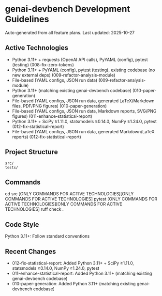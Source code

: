 # genai-devbench Development Guidelines

Auto-generated from all feature plans. Last updated: 2025-10-27

## Active Technologies
- Python 3.11+ + requests (OpenAI API calls), PyYAML (config), pytest (testing) (008-fix-zero-tokens)
- Python 3.11+ + PyYAML (config), pytest (testing), existing codebase (no new external deps) (009-refactor-analysis-module)
- File-based (YAML configs, JSON run data) (009-refactor-analysis-module)
- Python 3.11+ (matching existing genai-devbench codebase) (010-paper-generation)
- File-based (YAML configs, JSON run data, generated LaTeX/Markdown files, PDF/PNG figures) (010-paper-generation)
- File-based (YAML configs, JSON run data, Markdown reports, SVG/PNG figures) (011-enhance-statistical-report)
- Python 3.11+ + SciPy ≥1.11.0, statsmodels ≥0.14.0, NumPy ≥1.24.0, pytest (012-fix-statistical-report)
- File-based (YAML configs, JSON run data, generated Markdown/LaTeX reports) (012-fix-statistical-report)

## Project Structure
```
src/
tests/
```

## Commands
cd src [ONLY COMMANDS FOR ACTIVE TECHNOLOGIES][ONLY COMMANDS FOR ACTIVE TECHNOLOGIES] pytest [ONLY COMMANDS FOR ACTIVE TECHNOLOGIES][ONLY COMMANDS FOR ACTIVE TECHNOLOGIES] ruff check .

## Code Style
Python 3.11+: Follow standard conventions

## Recent Changes
- 012-fix-statistical-report: Added Python 3.11+ + SciPy ≥1.11.0, statsmodels ≥0.14.0, NumPy ≥1.24.0, pytest
- 011-enhance-statistical-report: Added Python 3.11+ (matching existing genai-devbench codebase)
- 010-paper-generation: Added Python 3.11+ (matching existing genai-devbench codebase)

<!-- MANUAL ADDITIONS START -->
<!-- MANUAL ADDITIONS END -->
